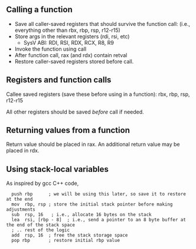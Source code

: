 Calling a function
------------------

* Save all caller-saved registers that should survive the function call:
  (i.e., everything other than rbx, rbp, rsp, r12-r15)
* Store args in the relevant registers (rdi, rsi, etc)
  * SysV ABI: RDI, RSI, RDX, RCX, R8, R9 
* Invoke the function using call <label>
* After function call, rax (and rdx) contain retval
* Restore caller-saved registers stored before call.


Registers and function calls
-----------------------------


Callee saved registers (save these before using in a function):
  rbx, rbp, rsp, r12-r15

All other registers should be saved *before* call if needed.

Returning values from a function
--------------------------------

Return value should be placed in rax. An additional return value
may be placed in rdx.


Using stack-local variables
---------------------------

As inspired by gcc C++ code,

      push rbp      ; we will be using this later, so save it to restore at the end
      mov  rbp, rsp ; store the initial stack pointer before making adjustments
      sub  rsp, 16   ; i.e., allocate 16 bytes on the stack
      lea  rsi, [rbp - 8]  ; i.e., send a pointer to an 8 byte buffer at the end of the stack space
      ; .. rest of the logic
      add  rsp, 16  ; free the stack storage space
      pop rbp       ; restore initial rbp value
